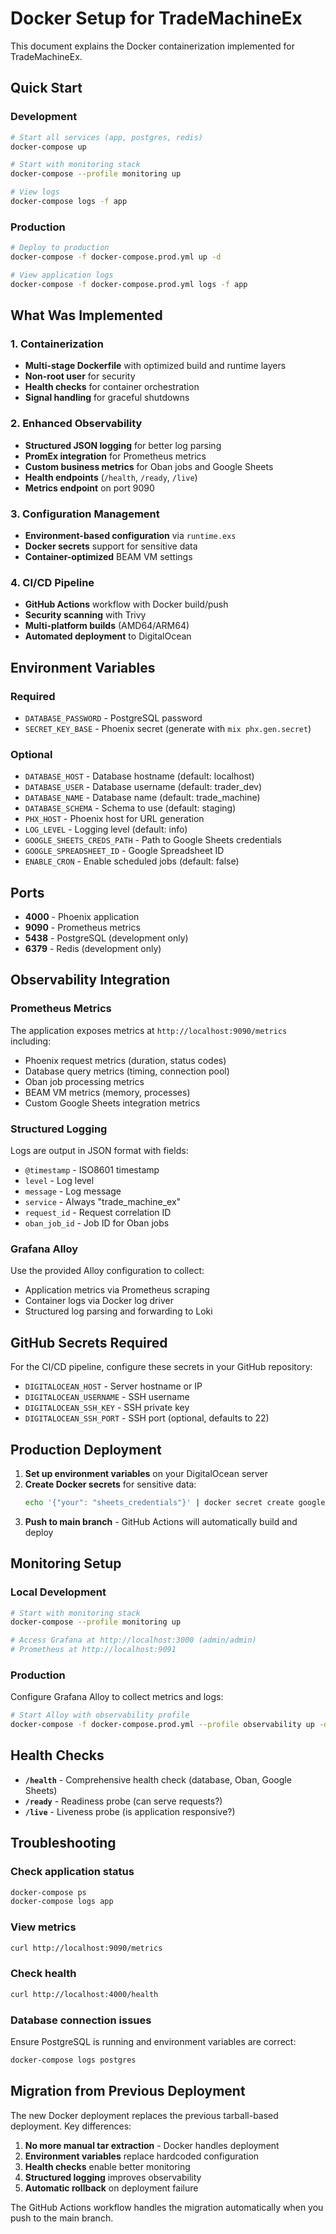 # Docker Setup for TradeMachineEx

This document explains the Docker containerization implemented for TradeMachineEx.

## Quick Start

### Development
```bash
# Start all services (app, postgres, redis)
docker-compose up

# Start with monitoring stack
docker-compose --profile monitoring up

# View logs
docker-compose logs -f app
```

### Production
```bash
# Deploy to production
docker-compose -f docker-compose.prod.yml up -d

# View application logs
docker-compose -f docker-compose.prod.yml logs -f app
```

## What Was Implemented

### 1. Containerization
- **Multi-stage Dockerfile** with optimized build and runtime layers
- **Non-root user** for security
- **Health checks** for container orchestration
- **Signal handling** for graceful shutdowns

### 2. Enhanced Observability
- **Structured JSON logging** for better log parsing
- **PromEx integration** for Prometheus metrics
- **Custom business metrics** for Oban jobs and Google Sheets
- **Health endpoints** (`/health`, `/ready`, `/live`)
- **Metrics endpoint** on port 9090

### 3. Configuration Management
- **Environment-based configuration** via `runtime.exs`
- **Docker secrets** support for sensitive data
- **Container-optimized** BEAM VM settings

### 4. CI/CD Pipeline
- **GitHub Actions** workflow with Docker build/push
- **Security scanning** with Trivy
- **Multi-platform builds** (AMD64/ARM64)
- **Automated deployment** to DigitalOcean

## Environment Variables

### Required
- `DATABASE_PASSWORD` - PostgreSQL password
- `SECRET_KEY_BASE` - Phoenix secret (generate with `mix phx.gen.secret`)

### Optional
- `DATABASE_HOST` - Database hostname (default: localhost)
- `DATABASE_USER` - Database username (default: trader_dev)
- `DATABASE_NAME` - Database name (default: trade_machine)
- `DATABASE_SCHEMA` - Schema to use (default: staging)
- `PHX_HOST` - Phoenix host for URL generation
- `LOG_LEVEL` - Logging level (default: info)
- `GOOGLE_SHEETS_CREDS_PATH` - Path to Google Sheets credentials
- `GOOGLE_SPREADSHEET_ID` - Google Spreadsheet ID
- `ENABLE_CRON` - Enable scheduled jobs (default: false)

## Ports

- **4000** - Phoenix application
- **9090** - Prometheus metrics
- **5438** - PostgreSQL (development only)
- **6379** - Redis (development only)

## Observability Integration

### Prometheus Metrics
The application exposes metrics at `http://localhost:9090/metrics` including:
- Phoenix request metrics (duration, status codes)
- Database query metrics (timing, connection pool)
- Oban job processing metrics
- BEAM VM metrics (memory, processes)
- Custom Google Sheets integration metrics

### Structured Logging
Logs are output in JSON format with fields:
- `@timestamp` - ISO8601 timestamp
- `level` - Log level
- `message` - Log message
- `service` - Always "trade_machine_ex"
- `request_id` - Request correlation ID
- `oban_job_id` - Job ID for Oban jobs

### Grafana Alloy
Use the provided Alloy configuration to collect:
- Application metrics via Prometheus scraping
- Container logs via Docker log driver
- Structured log parsing and forwarding to Loki

## GitHub Secrets Required

For the CI/CD pipeline, configure these secrets in your GitHub repository:

- `DIGITALOCEAN_HOST` - Server hostname or IP
- `DIGITALOCEAN_USERNAME` - SSH username
- `DIGITALOCEAN_SSH_KEY` - SSH private key
- `DIGITALOCEAN_SSH_PORT` - SSH port (optional, defaults to 22)

## Production Deployment

1. **Set up environment variables** on your DigitalOcean server
2. **Create Docker secrets** for sensitive data:
   ```bash
   echo '{"your": "sheets_credentials"}' | docker secret create google_sheets_creds_v1 -
   ```
3. **Push to main branch** - GitHub Actions will automatically build and deploy

## Monitoring Setup

### Local Development
```bash
# Start with monitoring stack
docker-compose --profile monitoring up

# Access Grafana at http://localhost:3000 (admin/admin)
# Prometheus at http://localhost:9091
```

### Production
Configure Grafana Alloy to collect metrics and logs:
```bash
# Start Alloy with observability profile
docker-compose -f docker-compose.prod.yml --profile observability up -d
```

## Health Checks

- **`/health`** - Comprehensive health check (database, Oban, Google Sheets)
- **`/ready`** - Readiness probe (can serve requests?)
- **`/live`** - Liveness probe (is application responsive?)

## Troubleshooting

### Check application status
```bash
docker-compose ps
docker-compose logs app
```

### View metrics
```bash
curl http://localhost:9090/metrics
```

### Check health
```bash
curl http://localhost:4000/health
```

### Database connection issues
Ensure PostgreSQL is running and environment variables are correct:
```bash
docker-compose logs postgres
```

## Migration from Previous Deployment

The new Docker deployment replaces the previous tarball-based deployment. Key differences:

1. **No more manual tar extraction** - Docker handles deployment
2. **Environment variables** replace hardcoded configuration
3. **Health checks** enable better monitoring
4. **Structured logging** improves observability
5. **Automatic rollback** on deployment failure

The GitHub Actions workflow handles the migration automatically when you push to the main branch.